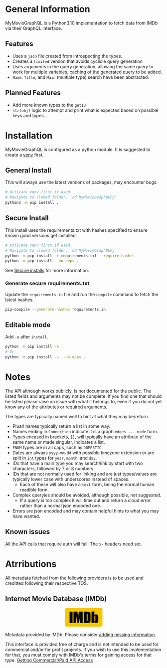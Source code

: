 # General Information
MyMovieGraphQL is a Python3.10 implementation to fetch data from IMDb via their GraphQL interface.

## Features
- Uses a `json` file created from introspecting the types.
- Creates a `limited` version that avoids cyclicle query generation
- Uses arguments in the query generation, allowing the same query to work for multiple variables, caching of the generated query to be added.
- `Name`. `Title`, and `Main` (multiple type) search have been abstracted.

## Planned Features
- Add more known types to the `getID`
- `str(obj)` logic to attempt and print what is expected based on possible keys and types.

# Installation
MyMovieGraphQL is configured as a python module. It is suggested to create a [venv](https://docs.python.org/3/library/venv.html) first.

## General Install
This will always use the latest versions of packages, may encounter bugs.
```bash
# Activate venv first if used.
# Navigate to cloned folder, `cd MyMovieGraphQLPy`
python3 -m pip install .
```

## Secure Install
This install uses the requirements.txt with hashes specified to ensure known good versions get installed.
```bash
# Activate venv first if used.
# Navigate to cloned folder, `cd MyMovieGraphQLPy`
python -m pip install -r requirements.txt --require-hashes
python -m pip install --no-deps .
```
See [Secure installs](https://pip.pypa.io/en/stable/topics/secure-installs/) for more information.

### Generate secure requirements.txt
Update the `requirements.in` file and run the `compile` command to fetch the latest hashes.
```bash
pip-compile --generate-hashes requirements.in
```

## Editable mode
Add `-e` after `install`.
```bash
python -m pip install -e .
# Or 
python -m pip install -e --no-deps .
```

# Notes
The API although works publicly, is not documented for the public. The listed fields and arguments may not be complete. If you find one that should be listed please raise an issue with what it belongs to, even if you do not yet know any of the attributes or required arguments.

The types are typically named well to hint at what they may be/return.
- Pluarl names typically return a list in some way.
- Names ending in `Connection` indicate it is a graph `edges ... node` form.
- Types encased in brackets, `[]`, will typically have an attribute of the same name or made singular, indicates a list.
- `ENUM` types are in all caps, such as `DOMESTIC`.
- Dates are always `yyyy-mm-dd` with possible timezone extension or are split in `int` types for `year`, `month`, and `day`.
- IDs that have a main type you may search/link by start with two characters, followed by 7 or 8 numbers.
- IDs that are not normally used for linking and are just types/values are typically lower case with underscores instead of spaces.
  - Each of these will also have a `text` form, being the normal human readible form.
- Complex queryies should be avoided, although possible, not suggested.
  - If a query is too complex it will time out and return a cloud error rather than a normal json encoded one.
- Errors are json encoded and may contain helpful hints to what you may have wanted.

## Known issues
All the API calls that require auth will fail.
The `x-` headers need set.

# Atrributions

All metadata fetched from the following providers is to be used and creditted following their respective TOS.

## Internet Movie Database (IMDb)

<center><a href="https://imdb.com/"><img src="images/imdb.svg" alt="IMDb Logo" title="IMDb" height="60"/></a></center>


Metadata provided by IMDb. Please consider [adding missing information](https://help.imdb.com/article/contribution/contribution-information/adding-new-data/G6BXD2JFDCCETUF4).

This interface is provided free of charge and is not intended to be used for commercial and/or for profit projects. If you wish to use this implementation for that, you must comply with IMDb's terms for gaining access for that type. [Getting Commercial/Paid API Access](https://developer.imdb.com/documentation/api-documentation/getting-access/?ref_=up_next)

